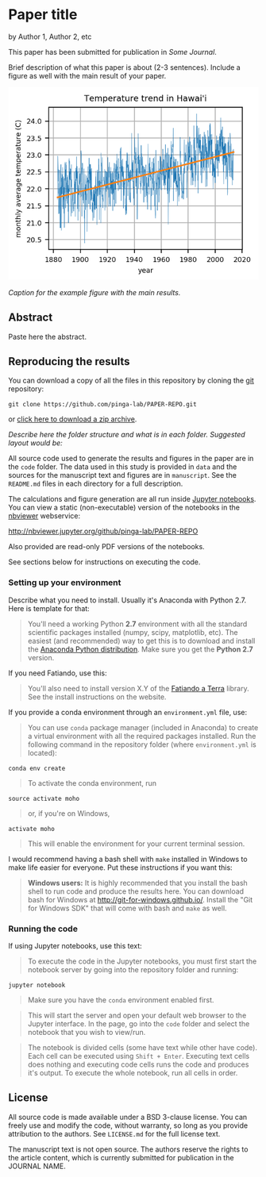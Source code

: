 # Paper title

by
Author 1,
Author 2,
etc

This paper has been submitted for publication in *Some Journal*.

Brief description of what this paper is about (2-3 sentences). Include a figure
as well with the main result of your paper.

![](manuscript/figures/hawaii-trend.png)

*Caption for the example figure with the main results.*


## Abstract

Paste here the abstract.


## Reproducing the results

You can download a copy of all the files in this repository by cloning the
[git](https://git-scm.com/) repository:

    git clone https://github.com/pinga-lab/PAPER-REPO.git

or [click here to download a zip archive](https://github.com/pinga-lab/PAPER-REPO/archive/master.zip).

*Describe here the folder structure and what is in each folder. Suggested
layout would be:*

All source code used to generate the results and figures in the paper are in
the `code` folder.
The data used in this study is provided in `data` and the sources for the
manuscript text and figures are in `manuscript`.
See the `README.md` files in each directory for a full description.

The calculations and figure generation are all run inside
[Jupyter notebooks](http://jupyter.org/).
You can view a static (non-executable) version of the notebooks in the
[nbviewer]() webservice:

http://nbviewer.jupyter.org/github/pinga-lab/PAPER-REPO

Also provided are read-only PDF versions of the notebooks.

See sections below for instructions on executing the code.


### Setting up your environment

Describe what you need to install. Usually it's Anaconda with Python 2.7. Here
is template for that:

> You'll need a working Python **2.7** environment with all the standard
> scientific packages installed (numpy, scipy, matplotlib, etc).  The easiest
> (and recommended) way to get this is to download and install the
> [Anaconda Python distribution](http://continuum.io/downloads#all).
> Make sure you get the **Python 2.7** version.

If you need Fatiando, use this:

> You'll also need to install version X.Y of the
> [Fatiando a Terra](http://www.fatiando.org/) library.
> See the install instructions on the website.

If you provide a conda environment through an `environment.yml` file, use:

> You can use `conda` package manager (included in Anaconda) to create a
> virtual environment with all the required packages installed.
> Run the following command in the repository folder (where `environment.yml`
> is located):

    conda env create

> To activate the conda environment, run

    source activate moho

> or, if you're on Windows,

    activate moho

> This will enable the environment for your current terminal session.

I would recommend having a bash shell with `make` installed in Windows to make
life easier for everyone. Put these instructions if you want this:

> **Windows users:** It is highly recommended that you install the bash shell
> to run code and produce the results here.
> You can download bash for Windows at http://git-for-windows.github.io/.
> Install the "Git for Windows SDK" that will come with bash and `make` as
> well.


### Running the code

If using Jupyter notebooks, use this text:

> To execute the code in the Jupyter notebooks, you must first start the
> notebook server by going into the repository folder and running:

    jupyter notebook

> Make sure you have the `conda` environment enabled first.

> This will start the server and open your default web browser to the Jupyter
> interface. In the page, go into the `code` folder and select the
> notebook that you wish to view/run.

> The notebook is divided cells (some have text while other have code).
> Each cell can be executed using `Shift + Enter`.
> Executing text cells does nothing and executing code cells runs the code
> and produces it's output.
> To execute the whole notebook, run all cells in order.


## License

All source code is made available under a BSD 3-clause license.  You can freely
use and modify the code, without warranty, so long as you provide attribution
to the authors.  See `LICENSE.md` for the full license text.

The manuscript text is not open source. The authors reserve the rights to the
article content, which is currently submitted for publication in the
JOURNAL NAME.
